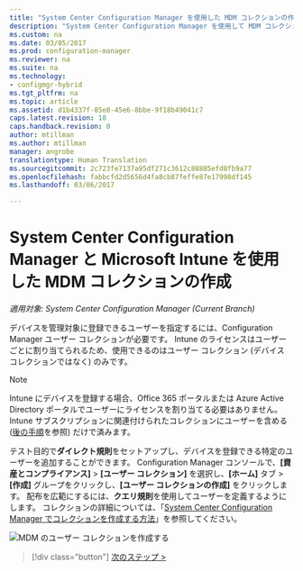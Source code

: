 ```yaml
---
title: "System Center Configuration Manager を使用した MDM コレクションの作成 | Microsoft Docs"
description: "System Center Configuration Manager を使用して MDM コレクションを作成します。"
ms.custom: na
ms.date: 03/05/2017
ms.prod: configuration-manager
ms.reviewer: na
ms.suite: na
ms.technology:
- configmgr-hybrid
ms.tgt_pltfrm: na
ms.topic: article
ms.assetid: d1b4337f-85e8-45e6-8bbe-9f18b49041c7
caps.latest.revision: 18
caps.handback.revision: 0
author: mtillman
ms.author: mtillman
manager: angrobe
translationtype: Human Translation
ms.sourcegitcommit: 2c723fe7137a95df271c3612c88805efd8fb9a77
ms.openlocfilehash: fabbcfd2d5656d4fa8cb87feffe87e17998df145
ms.lasthandoff: 03/06/2017

---
```

# <a name="create-an-mdm-collection-with-system-center-configuration-manager-and-microsoft-intune"></a>System Center Configuration Manager と Microsoft Intune を使用した MDM コレクションの作成

*適用対象: System Center Configuration Manager (Current Branch)*

デバイスを管理対象に登録できるユーザーを指定するには、Configuration Manager ユーザー コレクションが必要です。 Intune のライセンスはユーザーごとに割り当てられるため、使用できるのはユーザー コレクション (デバイス コレクションではなく) のみです。

> [!NOTE]
> Intune にデバイスを登録する場合、Office 365 ポータルまたは Azure Active Directory ポータルでユーザーにライセンスを割り当てる必要はありません。 Intune サブスクリプションに関連付けられたコレクションにユーザーを含める ([後の手順](configure-intune-subscription.md)を参照) だけで済みます。

テスト目的で**ダイレクト規則**をセットアップし、デバイスを登録できる特定のユーザーを追加することができます。 Configuration Manager コンソールで、**[資産とコンプライアンス]** > **[ユーザー コレクション]** を選択し、**[ホーム]** タブ > **[作成]** グループをクリックし、**[ユーザー コレクションの作成]** をクリックします。 配布を広範にするには、**クエリ規則**を使用してユーザーを定義するようにします。 コレクションの詳細については、「[System Center Configuration Manager でコレクションを作成する方法](https://technet.microsoft.com/library/mt629371.aspx)」を参照してください。

![MDM のユーザー コレクションを作成する](../media/mdm-create-user-collection.png)

> [!div class="button"]
[次のステップ >](confirm-dns.md)

